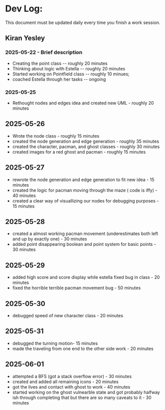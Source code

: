 # Dev Log:

This document must be updated daily every time you finish a work session.

## Kiran Yesley

### 2025-05-22 - Brief description
- Creating the point class -- roughly 20 minutes 
- Thinking about logic with Estella -- roughly 20 minutes 
- Started working on Pointfield class -- roughly 10 minues; 
- coached Estella through her tasks -- ongoing

### 2025-05-25
- Rethought nodes and edges idea and created new UML - roughly 20 minutes 

## 2025-05-26
- Wrote the node class - roughly 15 minutes
- created the node generation and edge generation - roughly 35 minutes 
- created the character, pacman, and ghost classes - roughly 30 minutes 
- created images for a red ghost and pacman - roughly 15 minutes 

## 2025-05-27
- rewrote the node generation and edge generation to fit new idea - 15 minutes 
- created the logic for pacman moving through the maze ( code is iffy) - 40 minutes
- created a clear way of visuallizing our nodes for debugging purposes - 15 minutes

## 2025-05-28
- created a almost working pacman movement (underestimates both left and up by exactly one) - 30 minutes
- added point disappearing boolean and point system for basic points - 30 minutes 

## 2025-05-29
- added high score and score display while estella fixed bug in class - 20 minutes 
- fixed the horrible terrible pacman movement bug - 50 minutes 

## 2025-05-30
- debugged speed of new character class - 20 minutes

## 2025-05-31
- debugged the turning motion- 15 minutes
- made the traveling from one end to the other side work - 20 minutes

## 2025-06-01
- attempted a BFS (got a stack overflow error) - 30 minutes 
- created and added all remaining icons - 20 minutes 
- got the lives and contact with ghost to work - 40 minutes 
- started working on the ghost vulnearble state and got probably halfway ish through completing that but there are so many caveats to it - 30 minutes 
